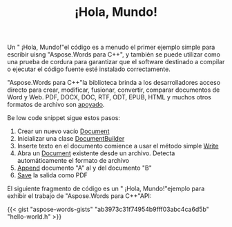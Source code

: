 ﻿---
title: ¡Hola, Mundo!
second_title: Ejemplo simple de cómo usar Aspose.Words para C++
articleTitle: ¡Hola, Mundo!
linktitle: Hola Mundo
description: "Cree, edite y guarde su primer documento en cualquier formato compatible utilizando Aspose.Words para C++ experimentar su simplicidad y potencia en C++."
type: docs
weight: 15
url: /es/cpp/hello-world/
---

Un " ¡Hola, Mundo!"el código es a menudo el primer ejemplo simple para escribir uisng "Aspose.Words para C++", y también se puede utilizar como una prueba de cordura para garantizar que el software destinado a compilar o ejecutar el código fuente esté instalado correctamente.

"Aspose.Words para C++"la biblioteca brinda a los desarrolladores acceso directo para crear, modificar, fusionar, convertir, comparar documentos de Word y Web. PDF, DOCX, DOC, RTF, ODT, EPUB, HTML y muchos otros formatos de archivo son [apoyado](/words/cpp/supported-document-formats/).

Be low code snippet sigue estos pasos:

1. Crear un nuevo vacío [Document](https://reference.aspose.com/words/cpp/aspose.words/document/)
1. Inicializar una clase [DocumentBuilder](https://reference.aspose.com/words/cpp/aspose.words/documentbuilder/)
1. Inserte texto en el documento comience a usar el método simple [Write](https://reference.aspose.com/words/cpp/aspose.words/documentbuilder/write/)
1. Abra un [Document](https://reference.aspose.com/words/cpp/aspose.words/document/document/) existente desde un archivo. Detecta automáticamente el formato de archivo
1. [Append](https://reference.aspose.com/words/cpp/aspose.words/document/appenddocument/) documento "A" al y del documento "B"
1. [Save](https://reference.aspose.com/words/cpp/aspose.words/document/save/) la salida como PDF

El siguiente fragmento de código es un " ¡Hola, Mundo!"ejemplo para exhibir el trabajo de "Aspose.Words para C++"API:

{{< gist "aspose-words-gists" "ab3973c31f74954b9fff03abc4ca6d5b" "hello-world.h" >}}

